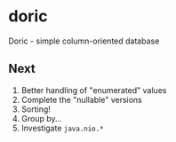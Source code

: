 # doric
Doric - simple column-oriented database

## Next

1. Better handling of "enumerated" values
1. Complete the "nullable" versions
1. Sorting!
1. Group by...
1. Investigate `java.nio.*`

